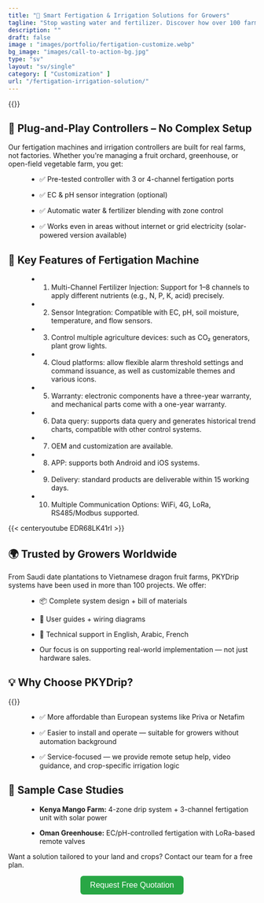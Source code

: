 ```yaml
---
title: "🌾 Smart Fertigation & Irrigation Solutions for Growers"
tagline: "Stop wasting water and fertilizer. Discover how over 100 farms worldwide save costs with PKYDrip."
description: ""
draft: false
image : "images/portfolio/fertigation-customize.webp"
bg_image: "images/call-to-action-bg.jpg"
type: "sv"
layout: "sv/single"
category: [ "Customization" ]
url: "/fertigation-irrigation-solution/"
---
```

{{<centerimg src="/images/portfolio/fertigation-customize.webp" alt="fertigation-customize">}}


## 🔧 Plug-and-Play Controllers – No Complex Setup


Our fertigation machines and irrigation controllers are built for real farms, not factories. Whether you're managing a fruit orchard, greenhouse, or open-field vegetable farm, you get:


<div style="margin-left: 40px;">


  - ✅ Pre-tested controller with 3 or 4-channel fertigation ports


  - ✅ EC & pH sensor integration (optional)


  - ✅ Automatic water & fertilizer blending with zone control


  - ✅ Works even in areas without internet or grid electricity (solar-powered version available)


</div>


## 💼 Key Features of Fertigation Machine


<div style="margin-left: 40px;">


  - 1. Multi-Channel Fertilizer Injection: Support for 1–8 channels to apply different nutrients (e.g., N, P, K, acid) precisely.


  - 2. Sensor Integration: Compatible with EC, pH, soil moisture, temperature, and flow sensors.


  - 3. Control multiple agriculture devices: such as CO₂ generators, plant grow lights.


  - 4. Cloud platforms: allow flexible alarm threshold settings and command issuance, as well as customizable themes and various icons.


  - 5. Warranty: electronic components have a three-year warranty, and mechanical parts come with a one-year warranty.


  - 6. Data query: supports data query and generates historical trend charts, compatible with other control systems.


  - 7. OEM and customization are available.


  - 8. APP: supports both Android and iOS systems.


  - 9. Delivery: standard products are deliverable within 15 working days.


  - 10. Multiple Communication Options: WiFi, 4G, LoRa, RS485/Modbus supported.


</div>

{{< centeryoutube EDR68LK41rI >}}


## 🌍 Trusted by Growers Worldwide


From Saudi date plantations to Vietnamese dragon fruit farms, PKYDrip systems have been used in more than 100 projects. We offer:


<div style="margin-left: 40px;">


  - 📦 Complete system design + bill of materials


  - 📖 User guides + wiring diagrams


  - 💬 Technical support in English, Arabic, French

  
  - Our focus is on supporting real-world implementation — not just hardware sales.


</div>
  
  
## 💡 Why Choose PKYDrip?


{{<centerimg src="/images/solution/system-overview.webp" alt="system overview">}}


<div style="margin-left: 40px;">

  - ✅ More affordable than European systems like Priva or Netafim


  - ✅ Easier to install and operate — suitable for growers without automation background


  - ✅ Service-focused — we provide remote setup help, video guidance, and crop-specific irrigation logic

</div>


## 📘 Sample Case Studies


<div style="margin-left: 40px;">

  - **Kenya Mango Farm:** 4-zone drip system + 3-channel fertigation unit with solar power


  - **Oman Greenhouse:** EC/pH-controlled fertigation with LoRa-based remote valves

</div>


Want a solution tailored to your land and crops? Contact our team for a free plan.  


<div align="center">
  <a href="https://wa.me/+8617395297329" target="_blank" style="
    display: inline-block;
    background-color: #28a745;
    color: white;
    padding: 10px 20px;
    font-size: 16px;
    border-radius: 6px;
    text-decoration: none;
    font-family: sans-serif;
  ">
    Request Free Quotation
  </a>
</div>